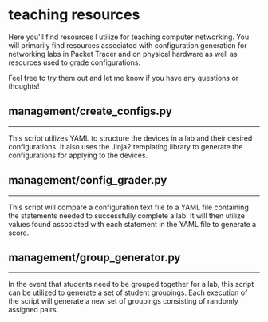 # teaching resources

Here you'll find resources I utilize for teaching computer networking. You will primarily find resources associated with configuration generation for networking labs in Packet Tracer and on physical hardware as well as resources used to grade configurations.

Feel free to try them out and let me know if you have any questions or thoughts!

## management/create_configs.py
---
This script utilizes YAML to structure the devices in a lab and their desired configurations. It also uses the Jinja2 templating library to generate the configurations for applying to the devices.

## management/config_grader.py
---
This script will compare a configuration text file to a YAML file containing the statements needed to successfully complete a lab. It will then utilize values found associated with each statement in the YAML file to generate a score.

## management/group_generator.py
---
In the event that students need to be grouped together for a lab, this script can be utilized to generate a set of student groupings. Each execution of the script will generate a new set of groupings consisting of randomly assigned pairs.